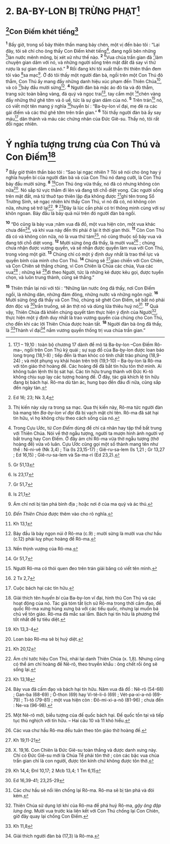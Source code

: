 # 2. BA-BY-LON BỊ TRỪNG PHẠT[^1]
## [^1*]Con Điếm khét tiếng[^2]
<sup><b>1</b></sup> Bấy giờ, trong số bảy thiên thần mang bảy chén, một vị đến bảo tôi : “Lại đây, tôi sẽ chỉ cho ông thấy Con Điếm khét tiếng[^3], đang ngồi bên những [^2*]làn nước mênh mông, bị xét xử như thế nào. <sup><b>2</b></sup> [^3*]Vua chúa trần gian đã [^4*]làm chuyện gian dâm với nó, và những người sống trên mặt đất đã say vì thứ rượu là sự gian dâm của nó.” <sup><b>3</b></sup> Rồi đang khi tôi xuất thần thì thiên thần đem tôi vào [^5*]sa mạc[^4]. Ở đó tôi thấy một người đàn bà, ngồi trên một Con Thú đỏ thẫm, Con Thú ấy mang đầy những danh hiệu xúc phạm đến Thiên Chúa[^5], và có [^6*]bảy đầu mười sừng[^6]. <sup><b>4</b></sup> Người đàn bà mặc áo đỏ tía và đỏ thẫm, trang sức toàn bằng vàng, đá quý và ngọc trai[^7], tay cầm một [^7*]chén vàng đầy những thứ ghê tởm và ô uế, tức là sự gian dâm của nó. <sup><b>5</b></sup> Trên trán[^8] nó, có viết một tên mang ý nghĩa [^8*]huyền bí : “Ba-by-lon vĩ đại, mẹ đẻ ra các gái điếm và các thứ ghê tởm trên trần gian.” <sup><b>6</b></sup> Tôi thấy người đàn bà ấy say máu[^9] dân thánh và máu các chứng nhân của Đức Giê-su. Thấy nó, tôi rất đỗi ngạc nhiên.

# Ý nghĩa tượng trưng của Con Thú và Con Điếm[^10]
<sup><b>7</b></sup> Bấy giờ thiên thần bảo tôi : “Sao lại ngạc nhiên ? Tôi sẽ nói cho ông hay ý nghĩa huyền bí của người đàn bà và của Con Thú nó đang cưỡi, là Con Thú bảy đầu mười sừng. <sup><b>8</b></sup> [^9*]Con Thú ông vừa thấy, nó đã có nhưng không còn nữa[^11]. Nó sắp từ vực thẳm đi lên và đang tới chỗ diệt vong. Các người sống trên mặt đất, mà từ thuở tạo thiên lập địa không được [^10*]ghi tên trong Sổ Trường Sinh, sẽ ngạc nhiên khi thấy Con Thú, vì nó đã có, nó không còn nữa, nhưng sẽ trở lại[^12]. <sup><b>9</b></sup> [^11*]Đây là lúc cần phải có trí thông minh cùng với sự khôn ngoan. Bảy đầu là bảy quả núi trên đó người đàn bà ngồi.

<sup><b>10</b></sup> “Đó cũng là bảy vua ;năm vua đã đổ, một vua hiện còn, một vua khác chưa đến[^13], và khi vua này đến thì phải ở lại ít thời gian thôi. <sup><b>11</b></sup> Còn Con Thú đã có và không còn nữa, nó là vua thứ tám[^14], nó cũng thuộc số bảy vua và đang tới chỗ diệt vong. <sup><b>12</b></sup> Mười sừng ông đã thấy, là mười vua[^15] ; chúng chưa nhận được vương quyền, và sẽ nhận được quyền làm vua với Con Thú, trong vòng một giờ. <sup><b>13</b></sup> Chúng chỉ có một ý định duy nhất là trao thế lực và quyền bính của mình cho Con Thú. <sup><b>14</b></sup> Chúng sẽ [^12*]giao chiến với Con Chiên, và Con Chiên sẽ thắng chúng, vì Con Chiên là Chúa các chúa, Vua các vua[^16] ; những kẻ [^13*]đi theo Người, tức là những kẻ được kêu gọi, được tuyển chọn, và luôn trung thành, cũng sẽ thắng.”

<sup><b>15</b></sup> Thiên thần lại nói với tôi : “Những làn nước ông đã thấy, nơi Con Điếm ngồi, là những dân, những đám đông, những nước và những ngôn ngữ. <sup><b>16</b></sup> Mười sừng ông đã thấy và Con Thú, chúng sẽ ghét Con Điếm, sẽ bắt nó phải đơn độc và [^14*]trần truồng, sẽ ăn thịt nó và dùng lửa thiêu huỷ nó[^17]. <sup><b>17</b></sup> Quả vậy, Thiên Chúa đã khiến chúng quyết tâm thực hiện ý định của Người[^18], thực hiện một ý định duy nhất là trao vương quyền của chúng cho Con Thú, cho đến khi các lời Thiên Chúa được hoàn tất. <sup><b>18</b></sup> Người đàn bà ông đã thấy, là [^15*]Thành vĩ đại[^19] nắm vương quyền thống trị vua chúa trần gian.”

[^1]: 17,1 – 19,10 : toàn bộ chương 17 dành để mô tả Ba-by-lon –Con Điếm Rô-ma–, ngồi trên Con Thú kỳ quái ; sự sụp đổ của Ba-by-lon được loan báo long trọng (18,1-8) ; tiếp đến là than khóc có tính chất trào phúng (18,9-24) ; và một phụng vụ khải hoàn trên trời (19,1-10) – Ba-by-lon là Rô-ma với tôn giáo thờ hoàng đế. Các hoàng đế đã bắt tín hữu tôn thờ mình. Ai không tuân lệnh thì bị sát hại. Các tín hữu trung thành với Đức Ki-tô không chịu sụp lạy các tượng hoàng đế. Ở đây, tác giả khích lệ tín hữu đang bị bách hại. Rô-ma dù tàn ác, hung bạo đến đâu đi nữa, cũng sắp đến ngày tàn.
[^2]: Thị kiến này xảy ra trong sa mạc. Qua thị kiến này, Rô-ma tức người đàn bà mang tên <i>Ba-by-lon vĩ đại</i> đã bị vạch mặt chỉ tên. Rô-ma đã sát hại tín hữu, vì họ không chịu theo cách sống của nó.
[^3]: Trong Cựu Ước, từ <i>Con Điếm</i> dùng để chỉ cá nhân hay tập thể bất trung với Thiên Chúa. Nói về thờ ngẫu tượng, người ta mượn hình ảnh người vợ bất trung hay Con Điếm. Ở đây ám chỉ Rô-ma vừa thờ ngẫu tượng (thờ hoàng đế) vừa vô luân. Cựu Ước cũng gọi một số thành mang tên như thế : Ni-ni-vê (Nk 3,4) ; Tia (Is 23,15-17) ; Giê-ru-sa-lem (Is 1,21 ; Gr 13,27 ; Ed 16,15) ; Giê-ru-sa-lem và Sa-ma-ri (Ed 23,2).
[^4]: Ám chỉ nơi bị tàn phá bình địa ; hoặc nơi ở của ma quỷ và ác thú.
[^5]: <i>Đến Thiên Chúa</i> được thêm vào cho rõ nghĩa.
[^6]: Bảy đầu là bảy ngọn núi ở Rô-ma (c.9) ; mười sừng là mười vua chư hầu (c.12) phải luỵ phục hoàng đế Rô-ma.
[^7]: Nền thịnh vượng của Rô-ma.
[^8]: Người Rô-ma có thói quen đeo trên trán giải băng có viết tên mình.
[^9]: Cuộc bách hại các tín hữu.
[^10]: Giải thích tên <i>huyền bí</i> của Ba-by-lon vĩ đại, hình thù Con Thú và các hoạt động của nó. Tác giả tóm tắt lịch sử Rô-ma trong thời cấm đạo, đế quốc Rô-ma xưng hùng xưng bá với các tiểu quốc, nhưng lại muốn bá chủ về tôn giáo. Rô-ma đã mắc sai lầm. Bách hại tín hữu là phương thế tốt nhất để tự tiêu diệt.
[^11]: Loan báo Rô-ma sẽ bị huỷ diệt.
[^12]: Ám chỉ tước hiệu Con Thú, nhái lại danh Thiên Chúa (x. 1,8). Nhưng cũng có thể ám chỉ hoàng đế Nê-rô, theo truyền khẩu : ông chết rồi ông sẽ sống lại.
[^13]: Bảy vua đã cấm đạo và bách hại tín hữu. Năm vua đã đổ : Nê-rô (54-68) ; Gan-ba (68-69) ; Ô-thon (69) hay Vi-tê-li-ô (69) ; Vét-pa-xi-a-nô (69-79) ; Ti-tô (79-81) ; một vua hiện còn : Đô-mi-xi-a-nô (81-96) ; chưa đến : Ne-va (96-98).
[^14]: Một Nê-rô mới, biểu tượng của đế quốc bách hại. Đế quốc tồn tại và tiếp tục thù nghịch với tín hữu. – Hai câu 10 và 11 khó hiểu.
[^15]: Các vua chư hầu Rô-ma đều tuân theo tôn giáo thờ hoàng đế.
[^16]: X. 19,16. Con Chiên là Đức Giê-su toàn thắng và được danh xưng này. Chỉ có Đức Giê-su mới là Chúa Tể phải tôn thờ ; còn các bậc vua chúa trần gian chỉ là con người, được tôn kính chứ không được tôn thờ.
[^17]: Các chư hầu sẽ nổi lên chống lại Rô-ma. Rô-ma sẽ bị tàn phá và đói kém.
[^18]: Thiên Chúa sử dụng lợi khí của Rô-ma để phá huỷ Rô-ma, <i>gậy ông đập lưng ông</i>. Mười vua trước kia liên kết với Con Thú chống lại Con Chiên, giờ đây quay lại chống Con Điếm.
[^19]: Giải thích người đàn bà (17,3) là Rô-ma.
[^1*]: Ed 16; 23; Nk 3,4
[^2*]: Gr 51,13
[^3*]: Is 23,17
[^4*]: Gr 51,7
[^5*]: Is 21,1
[^6*]: Kh 13,1
[^7*]: Gr 51,7
[^8*]: 2 Tx 2,7
[^9*]: Kh 13,3-4
[^10*]: Kh 20,12
[^11*]: Kh 13,18
[^12*]: Kh 19,11-21
[^13*]: Kh 14,4; Đnl 10,17; 2 Mcb 13,4; 1 Tm 6,15
[^14*]: Ed 16,39-41; 23,25-29
[^15*]: Kh 11,8
